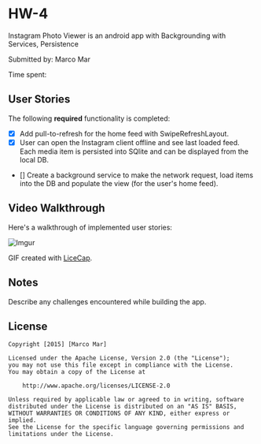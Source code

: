 # HW-4

Instagram Photo Viewer is an android app with Backgrounding with Services, Persistence 

Submitted by: Marco Mar 

Time spent: 

## User Stories

The following **required** functionality is completed:

* [x] Add pull-to-refresh for the home feed with SwipeRefreshLayout.
* [x] User can open the Instagram client offline and see last loaded feed. Each media item is persisted into SQlite and can be displayed from the local DB.
* [] Create a background service to make the network request, load items into the DB and populate the view (for the user's home feed).


## Video Walkthrough 

Here's a walkthrough of implemented user stories:

![Imgur](http://i.imgur.com/dxLxOW8.gi://drive.google.com/file/d/0B647qO1uSNe7UEZySDdnczd4SUU/view?usp=sharing)

GIF created with [LiceCap](http://www.cockos.com/licecap/).

## Notes

Describe any challenges encountered while building the app.

## License

    Copyright [2015] [Marco Mar]

    Licensed under the Apache License, Version 2.0 (the "License");
    you may not use this file except in compliance with the License.
    You may obtain a copy of the License at

        http://www.apache.org/licenses/LICENSE-2.0

    Unless required by applicable law or agreed to in writing, software
    distributed under the License is distributed on an "AS IS" BASIS,
    WITHOUT WARRANTIES OR CONDITIONS OF ANY KIND, either express or implied.
    See the License for the specific language governing permissions and
    limitations under the License.
